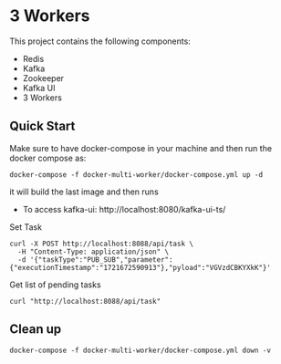 # 3 Workers

This project contains the following components:
- Redis
- Kafka
- Zookeeper
- Kafka UI
- 3 Workers


## Quick Start

Make sure to have docker-compose in your machine and then run the docker compose as:
```shell
docker-compose -f docker-multi-worker/docker-compose.yml up -d
```

it will build the last image and then runs


- To access kafka-ui: http://localhost:8080/kafka-ui-ts/

Set Task
```shell
curl -X POST http://localhost:8088/api/task \
  -H "Content-Type: application/json" \
  -d '{"taskType":"PUB_SUB","parameter":{"executionTimestamp":"1721672590913"},"pyload":"VGVzdCBKYXkK"}'
```


Get list of pending tasks
```shell
curl "http://localhost:8088/api/task"
```

## Clean up

```shell
docker-compose -f docker-multi-worker/docker-compose.yml down -v
```
